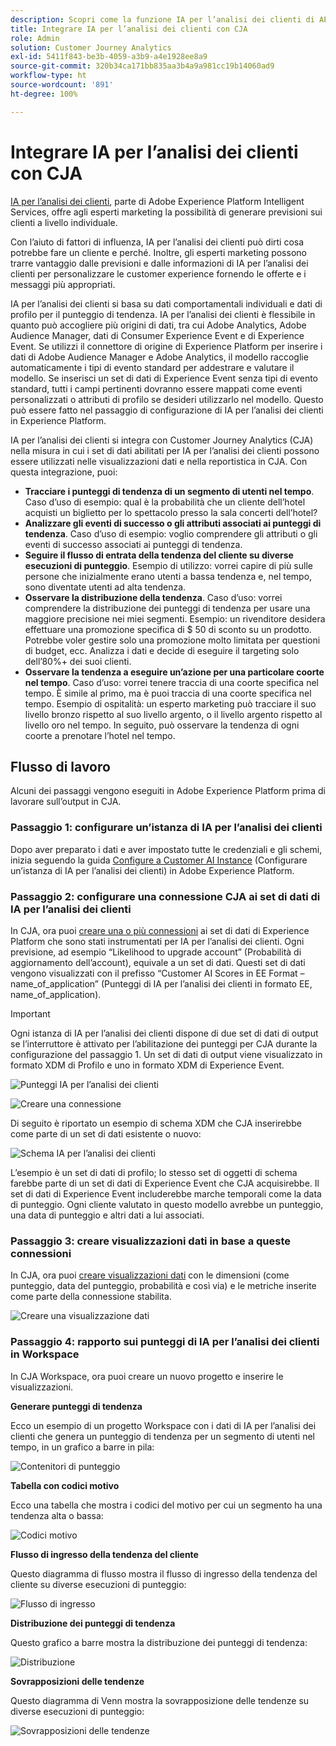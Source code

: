 ```yaml
---
description: Scopri come la funzione IA per l’analisi dei clienti di AEP si integra con Workspace in CJA.
title: Integrare IA per l’analisi dei clienti con CJA
role: Admin
solution: Customer Journey Analytics
exl-id: 5411f843-be3b-4059-a3b9-a4e1928ee8a9
source-git-commit: 320b34ca171bb835aa3b4a9a981cc19b14060ad9
workflow-type: ht
source-wordcount: '891'
ht-degree: 100%

---
```


# Integrare IA per l’analisi dei clienti con CJA

[IA per l’analisi dei clienti](https://experienceleague.adobe.com/docs/experience-platform/intelligent-services/customer-ai/overview.html?lang=it), parte di Adobe Experience Platform Intelligent Services, offre agli esperti marketing la possibilità di generare previsioni sui clienti a livello individuale.

Con l’aiuto di fattori di influenza, IA per l’analisi dei clienti può dirti cosa potrebbe fare un cliente e perché. Inoltre, gli esperti marketing possono trarre vantaggio dalle previsioni e dalle informazioni di IA per l’analisi dei clienti per personalizzare le customer experience fornendo le offerte e i messaggi più appropriati.

IA per l’analisi dei clienti si basa su dati comportamentali individuali e dati di profilo per il punteggio di tendenza. IA per l’analisi dei clienti è flessibile in quanto può accogliere più origini di dati, tra cui Adobe Analytics, Adobe Audience Manager, dati di Consumer Experience Event e di Experience Event. Se utilizzi il connettore di origine di Experience Platform per inserire i dati di Adobe Audience Manager e Adobe Analytics, il modello raccoglie automaticamente i tipi di evento standard per addestrare e valutare il modello. Se inserisci un set di dati di Experience Event senza tipi di evento standard, tutti i campi pertinenti dovranno essere mappati come eventi personalizzati o attributi di profilo se desideri utilizzarlo nel modello. Questo può essere fatto nel passaggio di configurazione di IA per l’analisi dei clienti in Experience Platform. 

IA per l’analisi dei clienti si integra con Customer Journey Analytics (CJA) nella misura in cui i set di dati abilitati per IA per l’analisi dei clienti possono essere utilizzati nelle visualizzazioni dati e nella reportistica in CJA. Con questa integrazione, puoi:

* **Tracciare i punteggi di tendenza di un segmento di utenti nel tempo**. Caso d’uso di esempio: qual è la probabilità che un cliente dell’hotel acquisti un biglietto per lo spettacolo presso la sala concerti dell’hotel?
* **Analizzare gli eventi di successo o gli attributi associati ai punteggi di tendenza**. Caso d’uso di esempio: voglio comprendere gli attributi o gli eventi di successo associati ai punteggi di tendenza.
* **Seguire il flusso di entrata della tendenza del cliente su diverse esecuzioni di punteggio**. Esempio di utilizzo: vorrei capire di più sulle persone che inizialmente erano utenti a bassa tendenza e, nel tempo, sono diventate utenti ad alta tendenza. 
* **Osservare la distribuzione della tendenza**. Caso d’uso: vorrei comprendere la distribuzione dei punteggi di tendenza per usare una maggiore precisione nei miei segmenti. Esempio: un rivenditore desidera effettuare una promozione specifica di $ 50 di sconto su un prodotto. Potrebbe voler gestire solo una promozione molto limitata per questioni di budget, ecc. Analizza i dati e decide di eseguire il targeting solo dell’80%+ dei suoi clienti.
* **Osservare la tendenza a eseguire un’azione per una particolare coorte nel tempo**. Caso d’uso: vorrei tenere traccia di una coorte specifica nel tempo. È simile al primo, ma è puoi traccia di una coorte specifica nel tempo. Esempio di ospitalità: un esperto marketing può tracciare il suo livello bronzo rispetto al suo livello argento, o il livello argento rispetto al livello oro nel tempo. In seguito, può osservare la tendenza di ogni coorte a prenotare l’hotel nel tempo. 

## Flusso di lavoro

Alcuni dei passaggi vengono eseguiti in Adobe Experience Platform prima di lavorare sull’output in CJA.

### Passaggio 1: configurare un’istanza di IA per l’analisi dei clienti

Dopo aver preparato i dati e aver impostato tutte le credenziali e gli schemi, inizia seguendo la guida [Configure a Customer AI Instance](https://experienceleague.adobe.com/docs/experience-platform/intelligent-services/customer-ai/user-guide/configure.html?lang=it) (Configurare un’istanza di IA per l’analisi dei clienti) in Adobe Experience Platform.

### Passaggio 2: configurare una connessione CJA ai set di dati di IA per l’analisi dei clienti

In CJA, ora puoi [creare una o più connessioni](/help/connections/create-connection.md) ai set di dati di Experience Platform che sono stati instrumentati per IA per l’analisi dei clienti. Ogni previsione, ad esempio “Likelihood to upgrade account” (Probabilità di aggiornamento dell’account), equivale a un set di dati. Questi set di dati vengono visualizzati con il prefisso “Customer AI Scores in EE Format – name_of_application” (Punteggi di IA per l’analisi dei clienti in formato EE, name_of_application).

>[!IMPORTANT]
>
>Ogni istanza di IA per l’analisi dei clienti dispone di due set di dati di output se l’interruttore è attivato per l’abilitazione dei punteggi per CJA durante la configurazione del passaggio 1. Un set di dati di output viene visualizzato in formato XDM di Profilo e uno in formato XDM di Experience Event.

![Punteggi IA per l’analisi dei clienti](assets/cai-scores.png)

![Creare una connessione](assets/create-conn.png)

Di seguito è riportato un esempio di schema XDM che CJA inserirebbe come parte di un set di dati esistente o nuovo:

![Schema IA per l’analisi dei clienti](assets/cai-schema.png)

L’esempio è un set di dati di profilo; lo stesso set di oggetti di schema farebbe parte di un set di dati di Experience Event che CJA acquisirebbe. Il set di dati di Experience Event includerebbe marche temporali come la data di punteggio. Ogni cliente valutato in questo modello avrebbe un punteggio, una data di punteggio e altri dati a lui associati.

### Passaggio 3: creare visualizzazioni dati in base a queste connessioni

In CJA, ora puoi [creare visualizzazioni dati](/help/data-views/create-dataview.md) con le dimensioni (come punteggio, data del punteggio, probabilità e così via) e le metriche inserite come parte della connessione stabilita.

![Creare una visualizzazione dati](assets/create-dataview.png)

### Passaggio 4: rapporto sui punteggi di IA per l’analisi dei clienti in Workspace

In CJA Workspace, ora puoi creare un nuovo progetto e inserire le visualizzazioni.

**Generare punteggi di tendenza**

Ecco un esempio di un progetto Workspace con i dati di IA per l’analisi dei clienti che genera un punteggio di tendenza per un segmento di utenti nel tempo, in un grafico a barre in pila:

![Contenitori di punteggio](assets/workspace-scores.png)

**Tabella con codici motivo**

Ecco una tabella che mostra i codici del motivo per cui un segmento ha una tendenza alta o bassa:

![Codici motivo](assets/reason-codes.png)

**Flusso di ingresso della tendenza del cliente**

Questo diagramma di flusso mostra il flusso di ingresso della tendenza del cliente su diverse esecuzioni di punteggio:

![Flusso di ingresso](assets/flow.png)

**Distribuzione dei punteggi di tendenza**

Questo grafico a barre mostra la distribuzione dei punteggi di tendenza:

![Distribuzione](assets/distribution.png)

**Sovrapposizioni delle tendenze**

Questo diagramma di Venn mostra la sovrapposizione delle tendenze su diverse esecuzioni di punteggio:

![Sovrapposizioni delle tendenze](assets/venn.png)
